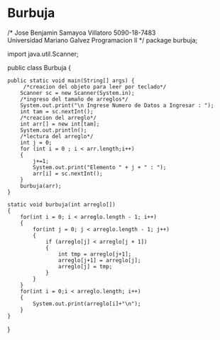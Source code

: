 # Burbuja
/*
    Jose Benjamin Samayoa Villatoro
    5090-18-7483    
    Universidad Mariano Galvez
    Programacion ll
 */
package burbuja;

import java.util.Scanner;

public class Burbuja {

    public static void main(String[] args) {
         /*creacion del objeto para leer por teclado*/
        Scanner sc = new Scanner(System.in);
        /*ingreso del tamaño de arreglos*/
        System.out.print("\n Ingrese Numero de Datos a Ingresar : ");
        int tam = sc.nextInt();
        /*creacion del arreglo*/
        int arr[] = new int[tam];
        System.out.println();
        /*lectura del arreglo*/
        int j = 0;
        for (int i = 0 ; i < arr.length;i++)
        {
            j+=1;
            System.out.print("Elemento " + j + " : ");
            arr[i] = sc.nextInt();
        }
        burbuja(arr);
    }
 
    static void burbuja(int arreglo[])
    {
        for(int i = 0; i < arreglo.length - 1; i++)
        {
            for(int j = 0; j < arreglo.length - 1; j++)
            {
                if (arreglo[j] < arreglo[j + 1])
                {
                    int tmp = arreglo[j+1];
                    arreglo[j+1] = arreglo[j];
                    arreglo[j] = tmp;
                }
            }
        }
        for(int i = 0;i < arreglo.length; i++)
        {
            System.out.print(arreglo[i]+"\n");
        }
    }
}
